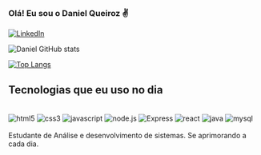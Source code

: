 ### Olá! Eu sou o Daniel Queiroz ✌️

[![LinkedIn](https://img.shields.io/badge/LinkedIn-0077B5?style=for-the-badge&logo=linkedin&logoColor=white)](https://www.linkedin.com/in/daniqueiroz017/)

![Daniel GitHub stats](https://github-readme-stats.vercel.app/api?username=Dluz00&show_icons=true&theme=dracula)

[![Top Langs](https://github-readme-stats.vercel.app/api/top-langs/?username=Dluz00)](https://github.com/anuraghazra/github-readme-stats)

## Tecnologias que eu uso no dia
<div style="display: inline_block"><br/>
  <img  align="center" alt="html5" src="https://img.shields.io/badge/HTML5-E34F26?style=for-the-badge&logo=html5&logoColor=white"/>
  <img  align="center" alt="css3" src="https://img.shields.io/badge/CSS3-1572B6?style=for-the-badge&logo=css3&logoColor=white"/>
  <img  align="center" alt="javascript" src="https://img.shields.io/badge/JavaScript-F7DF1E?style=for-the-badge&logo=javascript&logoColor=black"/>
  <img  align="center" alt="node.js" src="https://img.shields.io/badge/Node.js-43853D?style=for-the-badge&logo=node.js&logoColor=white"/>
  <img  align="center" alt="Express" src="https://img.shields.io/badge/Express.js-404D59?style=for-the-badge"/>
  <img  align="center" alt="react" src="https://img.shields.io/badge/React-20232A?style=for-the-badge&logo=react&logoColor=61DAFB"/>
  <img  align="center" alt="java" src="https://img.shields.io/badge/Java-ED8B00?style=for-the-badge&logo=openjdk&logoColor=white"/>
  <img  align="center" alt="mysql" src="https://img.shields.io/badge/MySQL-00000F?style=for-the-badge&logo=mysql&logoColor=white"/>
</div>
  <br/>
Estudante de Análise e desenvolvimento de sistemas. Se aprimorando a cada dia.

